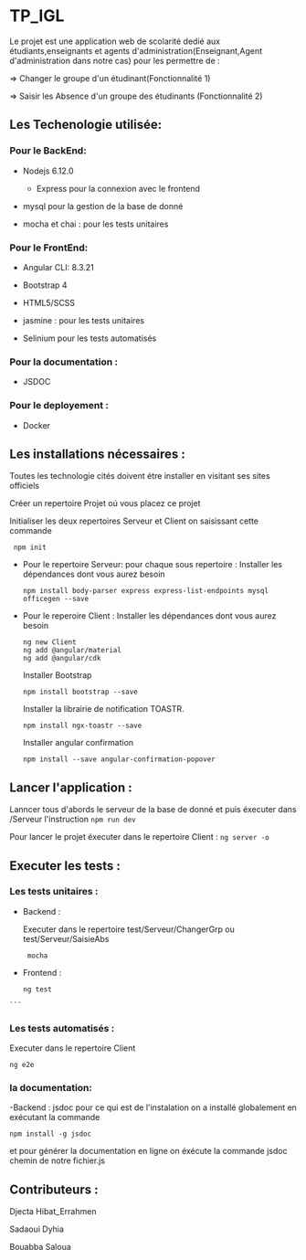 # TP_IGL
  Le projet est une application web de scolarité dedié aux étudiants,enseignants et agents d'administration(Enseignant,Agent d'administration dans notre cas) pour les permettre de :

  => Changer le groupe d'un étudinant(Fonctionnalité 1)

  => Saisir les Absence d'un groupe des étudinants (Fonctionnalité 2)


## Les Techenologie utilisée:

### Pour le BackEnd:

- Nodejs 6.12.0

    - Express pour la connexion avec le frontend

- mysql pour la gestion de la base de donné

- mocha et chai : pour les tests unitaires

### Pour le FrontEnd:
- Angular CLI: 8.3.21

- Bootstrap 4

- HTML5/SCSS

- jasmine : pour les tests unitaires

- Selinium pour les tests automatisés

### Pour la documentation : 

- JSDOC

### Pour le deployement :

- Docker

## Les installations nécessaires :

  Toutes les technologie cités  doivent étre installer en visitant ses sites officiels

  Créer un repertoire Projet oú vous placez ce projet

  Initialiser les deux repertoires Serveur et Client on saisissant cette commande

   ```
    npm init
   ```


- Pour le repertoire Serveur:
  pour chaque sous repertoire :
    Installer les dépendances dont vous aurez besoin 
    ```
    npm install body-parser express express-list-endpoints mysql officegen --save
    ```
 - Pour le reperoire Client :
   Installer les dépendances dont vous aurez besoin 
    ```
    ng new Client
    ng add @angular/material
    ng add @angular/cdk
    ```
    Installer Bootstrap 
     ```
   npm install bootstrap --save
    ```
    Installer la librairie de notification TOASTR.
     ```
   npm install ngx-toastr --save
    ```
     Installer angular confirmation
     ```
     npm install --save angular-confirmation-popover
    ```
    
## Lancer l'application :

   Lanncer tous d'abords le serveur de la base de donné et puis éxecuter dans /Serveur l'instruction
    ```
     npm run dev
    ```
   
   Pour lancer le projet éxecuter dans le repertoire Client : 
    ```
     ng server -o
    ```

## Executer les tests :

 ### Les tests unitaires :
 
   - Backend :
 
     Executer dans le repertoire test/Serveur/ChangerGrp ou  test/Serveur/SaisieAbs 

     ```
      mocha 
     ```
   - Frontend :
   
     ```
     ng test 
    ```
 ### Les tests automatisés : 

  Executer dans le repertoire Client
   ```
   ng e2e 
   ```
### la documentation:
 -Backend :
 jsdoc 
 pour ce qui est de l'instalation on a installé globalement en exécutant la commande 
 ```
 npm install -g jsdoc
 ````
 et pour générer la documentation en ligne 
 on éxécute la commande jsdoc chemin de notre fichier.js
## Contributeurs :

  Djecta Hibat_Errahmen
  
  Sadaoui Dyhia
  
  Bouabba Saloua
  

